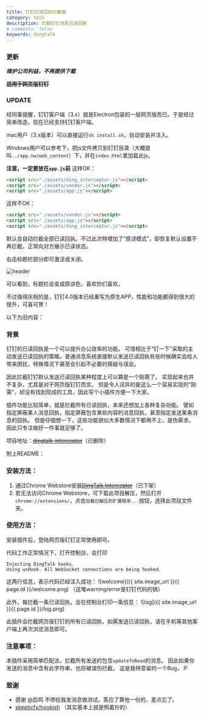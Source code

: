 ```yaml
---
title: 钉钉已读回执拦截器
category: tech
description: 拦截钉钉消息已读回执
# comments: false
keywords: dingtalk
---
```


### 更新

***维护公司利益，不再提供下载***

<del>**适用于网页版钉钉**</del>

### UPDATE

经同事提醒，钉钉客户端（3.x）就是Electron包装的一层网页版而已。于是经过简单改造，现在已经支持钉钉客户端。

mac用户（3.x版本）可以直接运行`sh install.sh`，自动安装并注入。

Windows用户可以参考下，把js文件拷贝到钉钉目录（大概是叫`../app.nw/web_content`）下，并在`index.html`里加载此js。

**注意，一定要放在`app.js`前**
这样OK：

```html
<script src="./assets/ding_interceptor.js"></script>
<script src="./assets/vendor.js"></script>
<script src="./assets/app.js"></script>
```

这样不OK：

```html
<script src="./assets/vendor.js"></script>
<script src="./assets/app.js"></script>
<script src="./assets/ding_interceptor.js"></script>
```

默认会自动拦截全部已读回执。不过此次特增加了“原谅模式”，即恢复默认设置不再拦截，正常向对方展示已读状态。

右击标题栏部分即可激活或关闭。

![header](https://images.lxiange.com/posts/dingtalk-interceptor/header.png)

可以看到，标题栏会变成原谅色，喜欢你们喜欢。

不过值得庆祝的是，钉钉4.0版本已经重写为原生APP，性能和功能都得到很大的提升，可喜可贺！

以下为旧内容：

### 背景

钉钉的已读回执是一个可以提升办公效率的功能。
可惜相比于“钉一下”采取的主动发送已读回执的策略，普通消息系统直接默认发送已读回执有些时候确实会给人带来困扰，特殊情况下甚至会引起不必要的猜疑与误会。

因此拦截钉钉默认发送已读回执某种程度上可以算是一个刚需了。
实现起来也并不复杂，尤其是对于网页版钉钉而言。
但是令人诧异的是这么一个容易实现的“刚需”，却没有找到现成的工具，因此写个小插件方便一下大家。

插件功能比较简单，就是拦截所有已读回执，本来还想加上各种复杂功能。
譬如指定屏蔽某人消息回执，指定屏蔽包含某些内容的消息回执，甚至指定发送某条消息的回执。
但是仔细想一下，这些功能貌似大多数情况下都用不上，是伪需求。
因此只专注做好一件事就足够了。

项目地址：<del>[dingtalk-interceptor](https://github.com/lxiange/dingtalk-interceptor)</del>（已删除）


附上README：

### 安装方法：

1. 通过Chrome Webstore安装<del>[DingTalk Interceptor](https://chrome.google.com/webstore/detail/dingtalk-interceptor/dcefpnhobgebmafmamokafniilmmcgdp)</del>（已下架）
2. 若无法访问Chrome Webstore，可下载此项目解压，然后打开`chrome://extensions/`，点击`加载已解压的扩展程序...`按钮，选择此项目文件夹。

### 使用方法：

安装插件后，登陆网页版钉钉正常使用即可。

代码工作正常情况下，打开控制台，会打印
```
Injecting DingTalk hooks.
Using wsHook. All WebSocket connections are being hooked.
```
这两行信息，表示代码已经注入成功：
![welcome]({{ site.image_url }}{{ page.id }}/welcome.png)
（这堆warning/error是钉钉代码的锅）

此外，每拦截一条已读回执，会在控制台打印一条信息：
![log]({{ site.image_url }}{{ page.id }}/log.png)

此插件会拦截网页版钉钉的所有已读回执，如需发送已读回执，请在手机等其他客户端上再次浏览消息即可。

### 注意事项：

本插件采用简单匹配法，拦截所有发送的包含`updateToRead`的消息。
因此如果你发送的消息中含有此字符串，也将被误伤拦截。
这是我特意留的一个Bug，:P

### 致谢
* 感谢 @启鸣 不停给我发消息做测试。答应了算他一份的，差点忘了。
* [skepticfx/hookish](https://github.com/skepticfx/hookish)
（其实基本上就是照着抄的）
